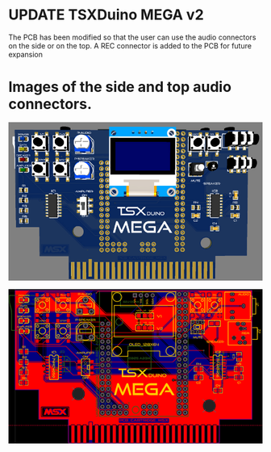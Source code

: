 # UPDATE TSXDuino MEGA v2

The PCB has been modified so that the user can use the audio connectors on the side or on the top. A REC connector is added to the PCB for future expansion

# Images of the side and top audio connectors.

![Alt text](https://raw.githubusercontent.com/capsule5000/TSXDuino-MEGA/master/TSXduino-MEGA_v2/Images/Tsxduino_mega_v2_1.png?raw=true "Title")

![Alt text](https://raw.githubusercontent.com/capsule5000/TSXDuino-MEGA/master/Images/img11.png?raw=true "Title")
